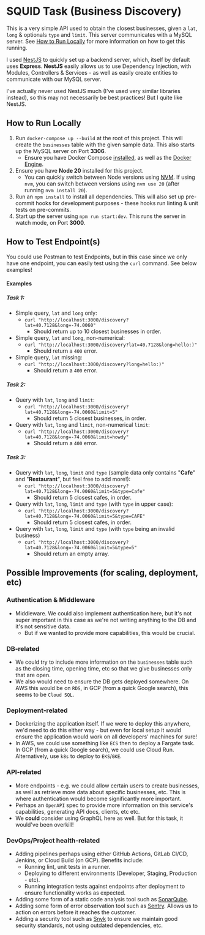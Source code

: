 # SQUID Task (Business Discovery)

This is a very simple API used to obtain the closest businesses, given a `lat`, `long` & optionals `type` and `limit`. This server communicates with a MySQL server. See [How to Run Locally](#how-to-run-locally) for more information on how to get this running.

I used [NestJS](https://docs.nestjs.com/) to quickly set up a backend server, which, itself by default uses **Express**. **NestJS** easily allows us to use Dependency Injection, with Modules, Controllers & Services - as well as easily create entities to communicate with our MySQL server.

I've actually never used NestJS much (I've used very similar libraries instead), so this may not necessarily be best practices! But I quite like NestJS.

## How to Run Locally

1. Run `docker-compose up --build` at the root of this project. This will create the `businesses` table with the given sample data. This also starts up the MySQL server on Port **3306**.
   - Ensure you have Docker Compose [installed](https://docs.docker.com/compose/install/), as well as the [Docker Engine](https://docs.docker.com/engine/install/).
2. Ensure you have **Node 20** installed for this project.
   - You can quickly switch between Node versions using [NVM](https://github.com/nvm-sh/nvm). If using `nvm`, you can switch between versions using `nvm use 20` (after running `nvm install 20`).
3. Run an `npm install` to install all dependencies. This will also set up pre-commit hooks for development purposes - these hooks run linting & unit tests on pre-commits.
4. Start up the server using `npm run start:dev`. This runs the server in watch mode, on Port **3000**.

## How to Test Endpoint(s)

You could use Postman to test Endpoints, but in this case since we only have one endpoint, you can easily test using the `curl` command. See below examples!

#### Examples

##### Task 1:

- Simple query, `lat` and `long` only:
  - `curl "http://localhost:3000/discovery?lat=40.7128&long=-74.0060"`
    - Should return up to 10 closest businesses in order.
- Simple query, `lat` and `long`, non-numerical:
  - `curl "http://localhost:3000/discovery?lat=40.7128&long=hello:)"`
    - Should return a `400` error.
- Simple query, `lat` missing:
  - `curl "http://localhost:3000/discovery?long=hello:)"`
    - Should return a `400` error.

##### Task 2:

- Query with `lat`, `long` and `limit`:
  - `curl "http://localhost:3000/discovery?lat=40.7128&long=-74.0060&limit=5"`
    - Should return 5 closest businesses, in order.
- Query with `lat`, `long` and `limit`, non-numerical `limit`:
  - `curl "http://localhost:3000/discovery?lat=40.7128&long=-74.0060&limit=howdy"`
    - Should return a `400` error.

##### Task 3:

- Query with `lat`, `long`, `limit` and `type` (sample data only contains "**Cafe**" and "**Restaurant**", but feel free to add more!):
  - `curl "http://localhost:3000/discovery?lat=40.7128&long=-74.0060&limit=5&type=Cafe"`
    - Should return 5 closest cafes, in order.
- Query with `lat`, `long`, `limit` and `type` (with `type` in upper case):
  - `curl "http://localhost:3000/discovery?lat=40.7128&long=-74.0060&limit=5&type=CAFE"`
    - Should return 5 closest cafes, in order.
- Query with `lat`, `long`, `limit` and `type` (with `type` being an invalid business)
  - `curl "http://localhost:3000/discovery?lat=40.7128&long=-74.0060&limit=5&type=5"`
    - Should return an empty array.

## Possible Improvements (for scaling, deployment, etc)

### Authentication & Middleware

- Middleware. We could also implement authentication here, but it's not super important in this case as we're not writing anything to the DB and it's not sensitive data.
  - But if we wanted to provide more capabilities, this would be crucial.

### DB-related

- We could try to include more information on the `businesses` table such as the closing time, opening time, etc so that we give businesses only that are open.
- We also would need to ensure the DB gets deployed somewhere. On AWS this would be on `RDS`, in GCP (from a quick Google search), this seems to be `Cloud SQL`.

### Deployment-related

- Dockerizing the application itself. If we were to deploy this anywhere, we'd need to do this either way - but even for local setup it would ensure the application would work on all developers' machines for sure!
- In AWS, we could use something like `ECS` then to deploy a Fargate task. In GCP (from a quick Google search), we could use Cloud Run. Alternatively, use `k8s` to deploy to `EKS`/`GKE`.

### API-related

- More endpoints - e.g. we could allow certain users to create businesses, as well as retrieve more data about specific businesses, etc. This is where authentication would become significantly more important.
- Perhaps an `OpenAPI` spec to provide more information on this service's capabilities, generating API docs, clients, etc etc.
- We **could** consider using GraphQL here as well. But for this task, it would've been overkill!

### DevOps/Project health-related

- Adding pipelines perhaps using either GitHub Actions, GitLab CI/CD, Jenkins, or Cloud Build (on GCP). Benefits include:
  - Running lint, unit tests in a runner.
  - Deploying to different environments (Developer, Staging, Production - etc).
  - Running integration tests against endpoints after deployment to ensure functionality works as expected.
- Adding some form of a static code analysis tool such as [SonarQube](https://www.sonarsource.com/products/sonarqube/).
- Adding some form of error observation tool such as [Sentry](https://sentry.io/welcome/). Allows us to action on errors before it reaches the customer.
- Adding a security tool such as [Snyk](https://snyk.io/) to ensure we maintain good security standards, not using outdated dependencies, etc.

